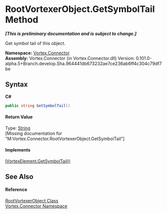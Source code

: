 # RootVortexerObject.GetSymbolTail Method 
 _**\[This is preliminary documentation and is subject to change.\]**_

Get symbol tail of this object.

**Namespace:**&nbsp;<a href="N_Vortex_Connector.md">Vortex.Connector</a><br />**Assembly:**&nbsp;Vortex.Connector (in Vortex.Connector.dll) Version: 0.101.0-alpha.5+Branch.develop.Sha.964441db673232ae7ce236ab6ff4c304c79df7be

## Syntax

**C#**<br />
``` C#
public string GetSymbolTail()
```


#### Return Value
Type: <a href="http://msdn2.microsoft.com/en-us/library/s1wwdcbf" target="_blank">String</a><br />\[Missing <returns> documentation for "M:Vortex.Connector.RootVortexerObject.GetSymbolTail"\]

#### Implements
<a href="M_Vortex_Connector_IVortexElement_GetSymbolTail.md">IVortexElement.GetSymbolTail()</a><br />

## See Also


#### Reference
<a href="T_Vortex_Connector_RootVortexerObject.md">RootVortexerObject Class</a><br /><a href="N_Vortex_Connector.md">Vortex.Connector Namespace</a><br />
